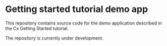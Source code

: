 # Getting started tutorial demo app

This repository contains source code for the demo application described in the Cx Getting Started tutorial.

The repository is currently under development.
